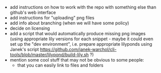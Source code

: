 * add instructions on how to work with the repo
with something else than github's web interface
* add instructions for "uploading" png files
* add info about branching (when we will have some policy)
* decide on licensing
* add a script that would automatically produce missing
png images (using appropriate lily versions for each snippet -
maybe it could even set up the "dev environment", i.e.
prepare appropriate lilyponds using Janek's script
https://github.com/janek-warchol/cli-tools/blob/master/lilypond/build-lily.sh ?)
* mention some cool stuff that may not be obvious to some people:
    * that you can easily link to files and folders
